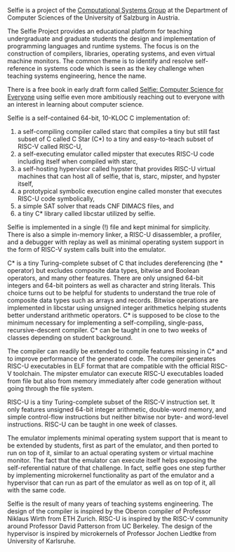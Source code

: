 Selfie is a project of the [Computational Systems Group](http://www.cs.uni-salzburg.at/~ck) at the Department of Computer Sciences of the University of Salzburg in Austria.

The Selfie Project provides an educational platform for teaching undergraduate and graduate students the design and implementation of programming languages and runtime systems. The focus is on the construction of compilers, libraries, operating systems, and even virtual machine monitors. The common theme is to identify and resolve self-reference in systems code which is seen as the key challenge when teaching systems engineering, hence the name.

There is a free book in early draft form called [Selfie: Computer Science for Everyone](http://leanpub.com/selfie) using selfie even more ambitiously reaching out to everyone with an interest in learning about computer science.

Selfie is a self-contained 64-bit, 10-KLOC C implementation of:

1. a self-compiling compiler called starc that compiles
   a tiny but still fast subset of C called C Star (C*) to
   a tiny and easy-to-teach subset of RISC-V called RISC-U,
2. a self-executing emulator called mipster that executes
   RISC-U code including itself when compiled with starc,
3. a self-hosting hypervisor called hypster that provides
   RISC-U virtual machines that can host all of selfie,
   that is, starc, mipster, and hypster itself,
4. a prototypical symbolic execution engine called monster
   that executes RISC-U code symbolically,
5. a simple SAT solver that reads CNF DIMACS files, and
6. a tiny C* library called libcstar utilized by selfie.

Selfie is implemented in a single (!) file and kept minimal for simplicity. There is also a simple in-memory linker, a RISC-U disassembler, a profiler, and a debugger with replay as well as minimal operating system support in the form of RISC-V system calls built into the emulator.

C* is a tiny Turing-complete subset of C that includes dereferencing (the * operator) but excludes composite data types, bitwise and Boolean operators, and many other features. There are only unsigned 64-bit integers and 64-bit pointers as well as character and string literals. This choice turns out to be helpful for students to understand the true role of composite data types such as arrays and records. Bitwise operations are implemented in libcstar using unsigned integer arithmetics helping students better understand arithmetic operators. C* is supposed to be close to the minimum necessary for implementing a self-compiling, single-pass, recursive-descent compiler. C* can be taught in one to two weeks of classes depending on student background.

The compiler can readily be extended to compile features missing in C* and to improve performance of the generated code. The compiler generates RISC-U executables in ELF format that are compatible with the official RISC-V toolchain. The mipster emulator can execute RISC-U executables loaded from file but also from memory immediately after code generation without going through the file system.

RISC-U is a tiny Turing-complete subset of the RISC-V instruction set. It only features unsigned 64-bit integer arithmetic, double-word memory, and simple control-flow instructions but neither bitwise nor byte- and word-level instructions. RISC-U can be taught in one week of classes.

The emulator implements minimal operating system support that is meant to be extended by students, first as part of the emulator, and then ported to run on top of it, similar to an actual operating system or virtual machine monitor. The fact that the emulator can execute itself helps exposing the self-referential nature of that challenge. In fact, selfie goes one step further by implementing microkernel functionality as part of the emulator and a hypervisor that can run as part of the emulator as well as on top of it, all with the same code.

Selfie is the result of many years of teaching systems engineering. The design of the compiler is inspired by the Oberon compiler of Professor Niklaus Wirth from ETH Zurich. RISC-U is inspired by the RISC-V community around Professor David Patterson from UC Berkeley. The design of the hypervisor is inspired by microkernels of Professor Jochen Liedtke from University of Karlsruhe.